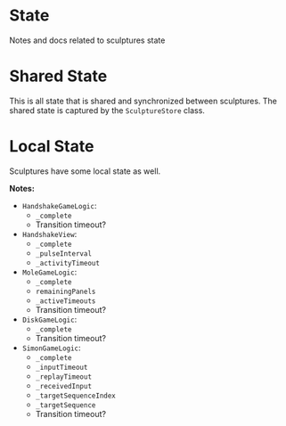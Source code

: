 # State

Notes and docs related to sculptures state

# Shared State

This is all state that is shared and synchronized between sculptures.
The shared state is captured by the `SculptureStore` class.


# Local State

Sculptures have some local state as well.

**Notes:**

* `HandshakeGameLogic`:
   * `_complete`
   * Transition timeout?
* `HandshakeView`:
   * `_complete`
   * `_pulseInterval`
   * `_activityTimeout`
* `MoleGameLogic`:
   * `_complete`
   * `remainingPanels`
   * `_activeTimeouts`
   * Transition timeout?
* `DiskGameLogic`:
   * `_complete`
   * Transition timeout?
* `SimonGameLogic`:
   * `_complete`
   * `_inputTimeout`
   * `_replayTimeout`
   * `_receivedInput`
   * `_targetSequenceIndex`
   * `_targetSequence`
   * Transition timeout?
